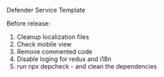 Defender Service Template

Before release:
1) Cleanup localization files
2) Check mobile view
3) Remove commented code
4) Disable loging for redux and i18n
5) run npx depcheck - and clean the dependencies